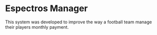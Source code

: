 # Espectros Manager
This system was developed to improve the way a football team manage their players monthly payment.
